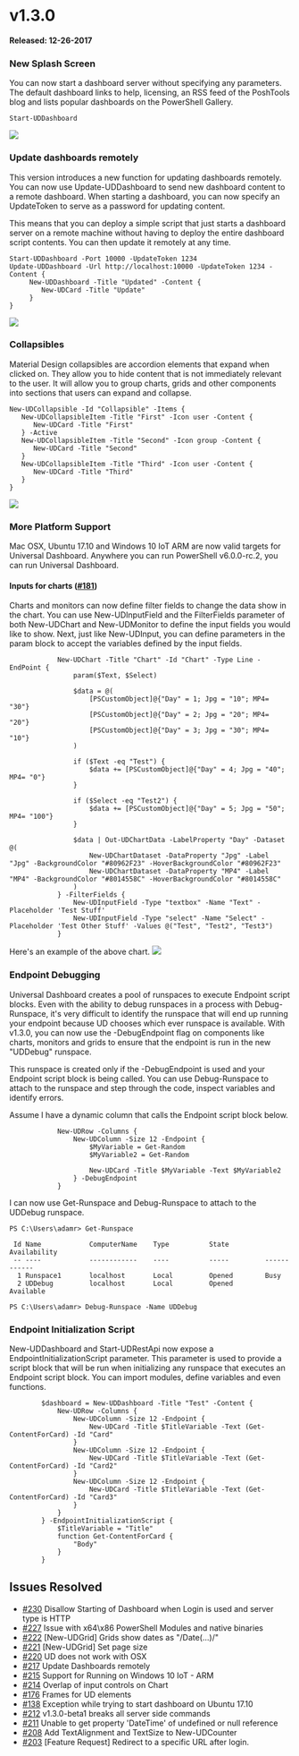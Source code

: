 # v1.3.0

**Released: 12-26-2017**

### New Splash Screen

You can now start a dashboard server without specifying any parameters. The default dashboard links to help, licensing, an RSS feed of the PoshTools blog and lists popular dashboards on the PowerShell Gallery.

```text
Start-UDDashboard
```

![](../.gitbook/assets/dashboard-splash%20%281%29.png)

### Update dashboards remotely

This version introduces a new function for updating dashboards remotely. You can now use Update-UDDashboard to send new dashboard content to a remote dashboard. When starting a dashboard, you can now specify an UpdateToken to serve as a password for updating content.

This means that you can deploy a simple script that just starts a dashboard server on a remote machine without having to deploy the entire dashboard script contents. You can then update it remotely at any time.

```text
Start-UDDashboard -Port 10000 -UpdateToken 1234
Update-UDDashboard -Url http://localhost:10000 -UpdateToken 1234 -Content {
     New-UDDashboard -Title "Updated" -Content {
        New-UDCard -Title "Update"
     }
}
```

![](https://poshtools.com/wp-content/uploads/2017/12/capture-4.gif)

### Collapsibles

Material Design collapsibles are accordion elements that expand when clicked on. They allow you to hide content that is not immediately relevant to the user. It will allow you to group charts, grids and other components into sections that users can expand and collapse.

```text
New-UDCollapsible -Id "Collapsible" -Items {
   New-UDCollapsibleItem -Title "First" -Icon user -Content {
      New-UDCard -Title "First"
   } -Active
   New-UDCollapsibleItem -Title "Second" -Icon group -Content {
      New-UDCard -Title "Second"
   }
   New-UDCollapsibleItem -Title "Third" -Icon user -Content {
      New-UDCard -Title "Third"
   }
}
```

![](../.gitbook/assets/collapsible%20%282%29.gif)

### More Platform Support

Mac OSX, Ubuntu 17.10 and Windows 10 IoT ARM are now valid targets for Universal Dashboard. Anywhere you can run PowerShell v6.0.0-rc.2, you can run Universal Dashboard.

#### Inputs for charts \([\#181](https://github.com/adamdriscoll/poshprotools/issues/181)\)

Charts and monitors can now define filter fields to change the data show in the chart. You can use New-UDInputField and the FilterFields parameter of both New-UDChart and New-UDMonitor to define the input fields you would like to show. Next, just like New-UDInput, you can define parameters in the param block to accept the variables defined by the input fields.

```text
            New-UDChart -Title "Chart" -Id "Chart" -Type Line -EndPoint {
                param($Text, $Select) 

                $data = @(
                    [PSCustomObject]@{"Day" = 1; Jpg = "10"; MP4= "30"}
                    [PSCustomObject]@{"Day" = 2; Jpg = "20"; MP4= "20"}
                    [PSCustomObject]@{"Day" = 3; Jpg = "30"; MP4= "10"}
                )

                if ($Text -eq "Test") {
                    $data += [PSCustomObject]@{"Day" = 4; Jpg = "40"; MP4= "0"}
                }

                if ($Select -eq "Test2") {
                    $data += [PSCustomObject]@{"Day" = 5; Jpg = "50"; MP4= "100"}
                }

                $data | Out-UDChartData -LabelProperty "Day" -Dataset @(
                    New-UDChartDataset -DataProperty "Jpg" -Label "Jpg" -BackgroundColor "#80962F23" -HoverBackgroundColor "#80962F23"
                    New-UDChartDataset -DataProperty "MP4" -Label "MP4" -BackgroundColor "#8014558C" -HoverBackgroundColor "#8014558C"
                ) 
            } -FilterFields {
                New-UDInputField -Type "textbox" -Name "Text" -Placeholder 'Test Stuff'
                New-UDInputField -Type "select" -Name "Select" -Placeholder 'Test Other Stuff' -Values @("Test", "Test2", "Test3")
            }
```

Here's an example of the above chart. ![](../.gitbook/assets/capture-1.gif)

### Endpoint Debugging

Universal Dashboard creates a pool of runspaces to execute Endpoint script blocks. Even with the ability to debug runspaces in a process with Debug-Runspace, it's very difficult to identify the runspace that will end up running your endpoint because UD chooses which ever runspace is available. With v1.3.0, you can now use the -DebugEndpoint flag on components like charts, monitors and grids to ensure that the endpoint is run in the new "UDDebug" runspace.

This runspace is created only if the -DebugEndpoint is used and your Endpoint script block is being called. You can use Debug-Runspace to attach to the runspace and step through the code, inspect variables and identify errors.

Assume I have a dynamic column that calls the Endpoint script block below.

```text
            New-UDRow -Columns {
                New-UDColumn -Size 12 -Endpoint {
                    $MyVariable = Get-Random
                    $MyVariable2 = Get-Random

                    New-UDCard -Title $MyVariable -Text $MyVariable2
                } -DebugEndpoint
            }
```

I can now use Get-Runspace and Debug-Runspace to attach to the UDDebug runspace.

```text
PS C:\Users\adamr> Get-Runspace

 Id Name            ComputerName    Type          State         Availability
 -- ----            ------------    ----          -----         ------------
  1 Runspace1       localhost       Local         Opened        Busy
  2 UDDebug         localhost       Local         Opened        Available

PS C:\Users\adamr> Debug-Runspace -Name UDDebug
```

### Endpoint Initialization Script

New-UDDashboard and Start-UDRestApi now expose a EndpointInitializationScript parameter. This parameter is used to provide a script block that will be run when initializing any runspace that executes an Endpoint script block. You can import modules, define variables and even functions.

```text
        $dashboard = New-UDDashboard -Title "Test" -Content {
            New-UDRow -Columns {
                New-UDColumn -Size 12 -Endpoint {
                    New-UDCard -Title $TitleVariable -Text (Get-ContentForCard) -Id "Card" 
                }
                New-UDColumn -Size 12 -Endpoint {
                    New-UDCard -Title $TitleVariable -Text (Get-ContentForCard) -Id "Card2" 
                }
                New-UDColumn -Size 12 -Endpoint {
                    New-UDCard -Title $TitleVariable -Text (Get-ContentForCard) -Id "Card3" 
                }
            }
        } -EndpointInitializationScript {
            $TitleVariable = "Title"
            function Get-ContentForCard {
                "Body"
            }
        }
```

## Issues Resolved

* [\#230](https://github.com/adamdriscoll/poshprotools/issues/230) Disallow Starting of Dashboard when Login is used and server type is HTTP
* [\#227](https://github.com/adamdriscoll/poshprotools/issues/227) Issue with x64\x86 PowerShell Modules and native binaries
* [\#222](https://github.com/adamdriscoll/poshprotools/issues/222) \[New-UDGrid\] Grids show dates as "/Date\(...\)/"
* [\#221](https://github.com/adamdriscoll/poshprotools/issues/221) \[New-UDGrid\] Set page size
* [\#220](https://github.com/adamdriscoll/poshprotools/issues/220) UD does not work with OSX 
* [\#217](https://github.com/adamdriscoll/poshprotools/issues/217) Update Dashboards remotely 
* [\#215](https://github.com/adamdriscoll/poshprotools/issues/215) Support for Running on Windows 10 IoT - ARM 
* [\#214](https://github.com/adamdriscoll/poshprotools/issues/214) Overlap of input controls on Chart
* [\#176](https://github.com/adamdriscoll/poshprotools/issues/176) Frames for UD elements
* [\#138](https://github.com/adamdriscoll/poshprotools/issues/138) Exception while trying to start dashboard on Ubuntu 17.10
* [\#212](https://github.com/adamdriscoll/poshprotools/issues/212) v1.3.0-beta1 breaks all server side commands
* [\#211](https://github.com/adamdriscoll/poshprotools/issues/211) Unable to get property 'DateTime' of undefined or null reference
* [\#208](https://github.com/adamdriscoll/poshprotools/issues/208) Add TextAlignment and TextSize to New-UDCounter
* [\#203](https://github.com/adamdriscoll/poshprotools/issues/203) \[Feature Request\] Redirect to a specific URL after login.

